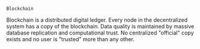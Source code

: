    Blockchain

Blockchain is a distributed digital ledger. Every node in the decentralized system has a copy of the blockchain. Data quality is maintained by massive database replication and computational trust. No centralized "official" copy exists and no user is "trusted" more than any other.

